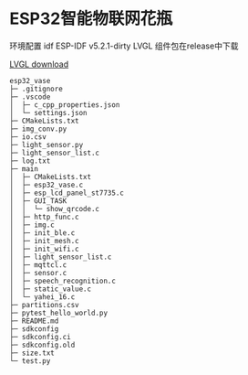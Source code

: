 # ESP32智能物联网花瓶
环境配置 idf ESP-IDF v5.2.1-dirty 
LVGL 组件包在release中下载 

[LVGL download](https://github.com/Gyxqq/esp32_vase/releases/tag/lvgl-components)

```
esp32_vase
├─ .gitignore
├─ .vscode
│  ├─ c_cpp_properties.json
│  └─ settings.json
├─ CMakeLists.txt
├─ img_conv.py
├─ io.csv
├─ light_sensor.py
├─ light_sensor_list.c
├─ log.txt
├─ main
│  ├─ CMakeLists.txt
│  ├─ esp32_vase.c
│  ├─ esp_lcd_panel_st7735.c
│  ├─ GUI_TASK
│  │  └─ show_qrcode.c
│  ├─ http_func.c
│  ├─ img.c
│  ├─ init_ble.c
│  ├─ init_mesh.c
│  ├─ init_wifi.c
│  ├─ light_sensor_list.c
│  ├─ mqttcl.c
│  ├─ sensor.c
│  ├─ speech_recognition.c
│  ├─ static_value.c
│  └─ yahei_16.c
├─ partitions.csv
├─ pytest_hello_world.py
├─ README.md
├─ sdkconfig
├─ sdkconfig.ci
├─ sdkconfig.old
├─ size.txt
└─ test.py

```
